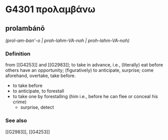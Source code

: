 # G4301 προλαμβάνω

## prolambánō

_(prol-am-ban'-o | proh-lahm-VA-noh | proh-lahm-VA-noh)_

### Definition

from [[G4253]] and [[G2983]]; to take in advance, i.e., (literally) eat before others have an opportunity; (figuratively) to anticipate, surprise; come aforehand, overtake, take before.

- to take before
- to anticipate, to forestall
- to take one by forestalling (him i.e., before he can flee or conceal his crime)
  - surprise, detect

### See also

[[G2983]], [[G4253]]


